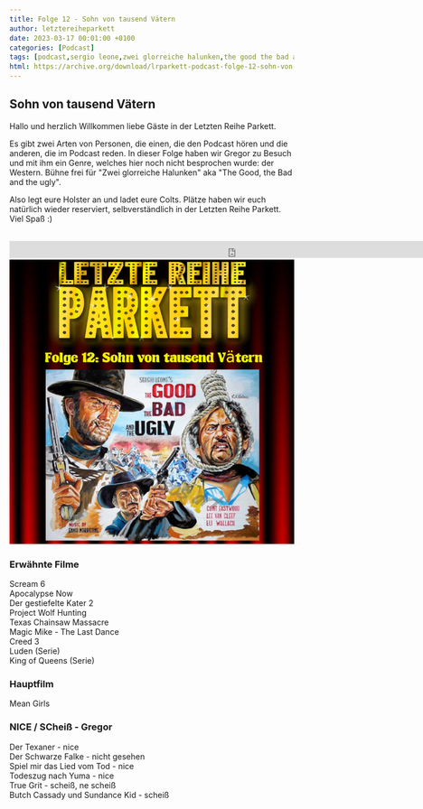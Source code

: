 ```yaml
---
title: Folge 12 - Sohn von tausend Vätern
author: letztereiheparkett
date: 2023-03-17 00:01:00 +0100
categories: [Podcast]
tags: [podcast,sergio leone,zwei glorreiche halunken,the good the bad and the ugly,clint eastwood,lee van cleef,eli wallach]
html: https://archive.org/download/lrparkett-podcast-folge-12-sohn-von-tausend-vatern/LRParkett%20Podcast%20Folge%2012%20-Sohn%20von%20tausend%20V%C3%A4tern.m4a
---
```


## Sohn von tausend Vätern
Hallo und herzlich Willkommen liebe Gäste in der Letzten Reihe Parkett.

Es gibt zwei Arten von Personen, die einen, die den Podcast hören und die anderen, die im Podcast reden. In dieser Folge haben wir Gregor zu Besuch und mit ihm ein Genre, welches hier noch nicht besprochen wurde: der Western. Bühne frei für "Zwei glorreiche Halunken" aka "The Good, the Bad and the ugly".

Also legt eure Holster an und ladet eure Colts.
Plätze haben wir euch natürlich wieder reserviert, selbverständlich in der Letzten Reihe Parkett. Viel Spaß :)
<br>
<br>

<iframe src="https://archive.org/download/lrparkett-podcast-folge-12-sohn-von-tausend-vatern/LRParkett%20Podcast%20Folge%2012%20-Sohn%20von%20tausend%20V%C3%A4tern.m4a" width="800" height="30" frameborder="0" webkitallowfullscreen="true" mozallowfullscreen="true" allowfullscreen></iframe>


<img src="/assets/img/postings/posting012.png" alt="Podcast Cover">

### Erwähnte Filme

Scream 6 <br>
Apocalypse Now <br>
Der gestiefelte Kater 2 <br>
Project Wolf Hunting <br>
Texas Chainsaw Massacre <br>
Magic Mike - The Last Dance <br>
Creed 3 <br>
Luden (Serie) <br>
King of Queens (Serie)

### Hauptfilm

Mean Girls <br>

### NICE / SCheiß - Gregor

Der Texaner - nice <br>
Der Schwarze Falke - nicht gesehen <br>
Spiel mir das Lied vom Tod - nice <br>
Todeszug nach Yuma - nice <br>
True Grit - scheiß, ne scheiß <br>
Butch Cassady und Sundance Kid - scheiß <br>

